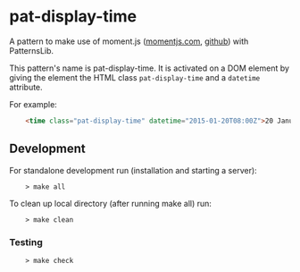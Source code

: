 # pat-display-time
A pattern to make use of moment.js ([momentjs.com](http://momentjs.com), [github](https://github.com/moment/moment/)) with PatternsLib.

This pattern's name is pat-display-time. It is activated on a DOM element by giving the element the HTML class `pat-display-time` and a `datetime` attribute.


For example:
```html
    <time class="pat-display-time" datetime="2015-01-20T08:00Z">20 January 2015, 08:00</time>
```

## Development

For standalone development run (installation and starting a server):
```shell
    > make all
```
To clean up local directory (after running make all) run:
```shell
    > make clean
```
### Testing
```shell
    > make check
```
